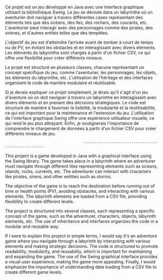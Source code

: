 Ce projet est un jeu développé en Java avec une interface graphique utilisant la bibliothèque Swing. Le jeu se déroule dans un labyrinthe où un aventurier doit naviguer à travers différentes cases représentant des éléments tels que des océans, des îles, des rochers, des courants, etc. L'aventurier peut interagir avec des personnages comme des pirates, des sirènes, et d'autres entités telles que des tempêtes.

L'objectif du jeu est d’atteindre l’arrivée avant de tomber à court de temps ou de PV, en évitant les obstacles et en interagissant avec divers éléments. Les éléments du labyrinthe sont chargés à partir d'un fichier CSV, ce qui offre une flexibilité pour créer différents niveaux.

Le projet est structuré en plusieurs classes, chacune représentant un concept spécifique du jeu, comme l'aventurier, les personnages, les objets, les éléments du labyrinthe, etc. L'utilisation de l'héritage et des interfaces organisent le code de manière modulaire et réutilisable.

Si je devais expliquer ce projet simplement, je dirais qu'il s'agit d'un jeu d'aventure où on doit naviguer à travers un labyrinthe en interagissant avec divers éléments et en prenant des décisions stratégiques. Le code est structuré de manière à favoriser la lisibilité, la modularité et la réutilisabilité, ce qui est important pour la maintenance et l'extension du jeu. L'utilisation de l'interface graphique Swing offre une expérience utilisateur visuelle, ce qui rend le jeu plus attrayant. Enfin, je soulignerais l'importance de comprendre le chargement de données à partir d'un fichier CSV pour créer différents niveaux de jeu.

                                        ----------------------------------------------------

This project is a game developed in Java with a graphical interface using the Swing library. The game takes place in a labyrinth where an adventurer must navigate through different tiles representing elements such as oceans, islands, rocks, currents, etc. The adventurer can interact with characters like pirates, sirens, and other entities such as storms.

The objective of the game is to reach the destination before running out of time or health points (PV), avoiding obstacles, and interacting with various elements. The labyrinth elements are loaded from a CSV file, providing flexibility to create different levels.

The project is structured into several classes, each representing a specific concept of the game, such as the adventurer, characters, objects, labyrinth elements, etc. The use of inheritance and interfaces organizes the code in a modular and reusable way.

If I were to explain this project in simple terms, I would say it's an adventure game where you navigate through a labyrinth by interacting with various elements and making strategic decisions. The code is structured to promote readability, modularity, and reusability, which is important for maintaining and expanding the game. The use of the Swing graphical interface provides a visual user experience, making the game more appealing. Finally, I would emphasize the importance of understanding data loading from a CSV file to create different game levels.
